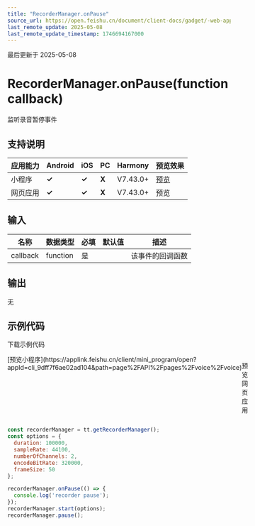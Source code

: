 ```yaml
---
title: "RecorderManager.onPause"
source_url: https://open.feishu.cn/document/client-docs/gadget/-web-app-api/media/record/recordermanager/onpause
last_remote_update: 2025-05-08
last_remote_update_timestamp: 1746694167000
---
```

最后更新于 2025-05-08

# 	RecorderManager.onPause(function callback)

监听录音暂停事件

## 支持说明

应用能力 | Android | iOS | PC | Harmony | 预览效果
--- | --- | --- | --- | --- | ---
小程序 | **✓** | **✓** | **X** | V7.43.0+ | [预览](https://applink.feishu.cn/client/mini_program/open?appId=cli_9dff7f6ae02ad104&path=page%2FAPI%2Fpages%2Fvoice%2Fvoice)
网页应用 | **✓** | **✓** | **X** | V7.43.0+ | 预览

## 输入

名称 | 数据类型 | 必填 | 默认值 | 描述
--- | --- | --- | --- | ---
callback | function | 是 |  | 该事件的回调函数

## 输出
无

## 示例代码

<md-download-code href="https://open.feishu.cn/document/uYjL24iN/uYDM04iNwQjL2ADN" mobileDisplay="none">下载示例代码</md-download-code>

<div style="display: flex">
          [预览小程序](https://applink.feishu.cn/client/mini_program/open?appId=cli_9dff7f6ae02ad104&path=page%2FAPI%2Fpages%2Fvoice%2Fvoice)

预览网页应用
</div> 

```js
const recorderManager = tt.getRecorderManager();
const options = {
  duration: 100000,
  sampleRate: 44100,
  numberOfChannels: 2,
  encodeBitRate: 320000,
  frameSize: 50
};

recorderManager.onPause(() => {
  console.log('recorder pause');
});
recorderManager.start(options);
recorderManager.pause();

```
